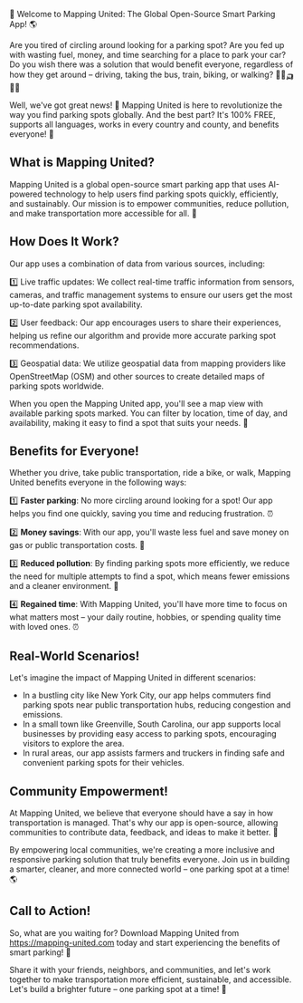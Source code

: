🚀 Welcome to Mapping United: The Global Open-Source Smart Parking App! 🌎

Are you tired of circling around looking for a parking spot? Are you fed up with wasting fuel, money, and time searching for a place to park your car? Do you wish there was a solution that would benefit everyone, regardless of how they get around – driving, taking the bus, train, biking, or walking? 🚌🚂🛺️🏃‍♀️

Well, we've got great news! 🎉 Mapping United is here to revolutionize the way you find parking spots globally. And the best part? It's 100% FREE, supports all languages, works in every country and county, and benefits everyone! 🌟

What is Mapping United?
------------------------

Mapping United is a global open-source smart parking app that uses AI-powered technology to help users find parking spots quickly, efficiently, and sustainably. Our mission is to empower communities, reduce pollution, and make transportation more accessible for all. 🌈

How Does It Work?
-------------------

Our app uses a combination of data from various sources, including:

1️⃣ Live traffic updates: We collect real-time traffic information from sensors, cameras, and traffic management systems to ensure our users get the most up-to-date parking spot availability.

2️⃣ User feedback: Our app encourages users to share their experiences, helping us refine our algorithm and provide more accurate parking spot recommendations.

3️⃣ Geospatial data: We utilize geospatial data from mapping providers like OpenStreetMap (OSM) and other sources to create detailed maps of parking spots worldwide.

When you open the Mapping United app, you'll see a map view with available parking spots marked. You can filter by location, time of day, and availability, making it easy to find a spot that suits your needs. 📍

Benefits for Everyone!
-------------------------

Whether you drive, take public transportation, ride a bike, or walk, Mapping United benefits everyone in the following ways:

1️⃣ **Faster parking**: No more circling around looking for a spot! Our app helps you find one quickly, saving you time and reducing frustration. ⏰

2️⃣ **Money savings**: With our app, you'll waste less fuel and save money on gas or public transportation costs. 💸

3️⃣ **Reduced pollution**: By finding parking spots more efficiently, we reduce the need for multiple attempts to find a spot, which means fewer emissions and a cleaner environment. 🌿

4️⃣ **Regained time**: With Mapping United, you'll have more time to focus on what matters most – your daily routine, hobbies, or spending quality time with loved ones. ⏰

Real-World Scenarios!
---------------------

Let's imagine the impact of Mapping United in different scenarios:

* In a bustling city like New York City, our app helps commuters find parking spots near public transportation hubs, reducing congestion and emissions.
* In a small town like Greenville, South Carolina, our app supports local businesses by providing easy access to parking spots, encouraging visitors to explore the area.
* In rural areas, our app assists farmers and truckers in finding safe and convenient parking spots for their vehicles.

Community Empowerment!
----------------------

At Mapping United, we believe that everyone should have a say in how transportation is managed. That's why our app is open-source, allowing communities to contribute data, feedback, and ideas to make it better. 🤝

By empowering local communities, we're creating a more inclusive and responsive parking solution that truly benefits everyone. Join us in building a smarter, cleaner, and more connected world – one parking spot at a time! 🌎

Call to Action!
-----------------

So, what are you waiting for? Download Mapping United from https://mapping-united.com today and start experiencing the benefits of smart parking! 📲

Share it with your friends, neighbors, and communities, and let's work together to make transportation more efficient, sustainable, and accessible. Let's build a brighter future – one parking spot at a time! 💫